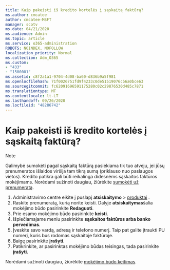 ```yaml
---
title: Kaip pakeisti iš kredito kortelės į sąskaitą faktūrą?
ms.author: cmcatee
author: cmcatee-MSFT
manager: scotv
ms.date: 04/21/2020
ms.audience: Admin
ms.topic: article
ms.service: o365-administration
ROBOTS: NOINDEX, NOFOLLOW
localization_priority: Normal
ms.collection: Adm_O365
ms.custom:
- "433"
- "1500001"
ms.assetid: c8f2a1a1-9704-4d08-ba60-d836b9a5f981
ms.openlocfilehash: 71f0026751fd9f4233c0de51519076cb6a0bce63
ms.sourcegitcommit: fc62091696591175280c02c29876530d485c7871
ms.translationtype: MT
ms.contentlocale: lt-LT
ms.lasthandoff: 09/26/2020
ms.locfileid: "48286742"
---
```

# <a name="how-do-i-change-from-credit-card-payments-to-invoice"></a>Kaip pakeisti iš kredito kortelės į sąskaitą faktūrą?

> [!NOTE]
> Galimybė sumokėti pagal sąskaitą faktūrą pasiekiama tik tuo atveju, jei jūsų prenumeratos išlaidos viršija tam tikrą sumą (priklauso nuo paslaugos vietos). Kredito patikra gali būti reikalinga didesnėms sąskaitos faktūros mokėjimams. Norėdami sužinoti daugiau, žiūrėkite [sumokėti už prenumeratą](https://docs.microsoft.com/microsoft-365/commerce/billing-and-payments/pay-for-your-subscription).

1. Administravimo centre eikite į puslapį **atsiskaitymo**  >  [produktai](https://go.microsoft.com/fwlink/p/?linkid=842054) .
2. Raskite prenumeratą, kurią norite keisti. Dalyje **atsiskaitymas**šalia mokėjimo būdo pasirinkite **Redaguoti**.
3. Prie esamo mokėjimo būdo pasirinkite **keisti**.
4. Išplečiamajame meniu pasirinkite **sąskaitos faktūros arba banko pervedimas**.
5. Įveskite savo vardą, adresą ir telefono numerį. Taip pat galite įtraukti PU numerį, kuris bus rodomas sąskaitoje faktūroje.
6. Baigę pasirinkite **įrašyti**.
7. Patikrinkite, ar pasirinktas mokėjimo būdas teisingas, tada pasirinkite **įrašyti**.

Norėdami sužinoti daugiau, žiūrėkite [mokėjimo būdo keitimas](https://docs.microsoft.com/microsoft-365/commerce/billing-and-payments/change-payment-method).